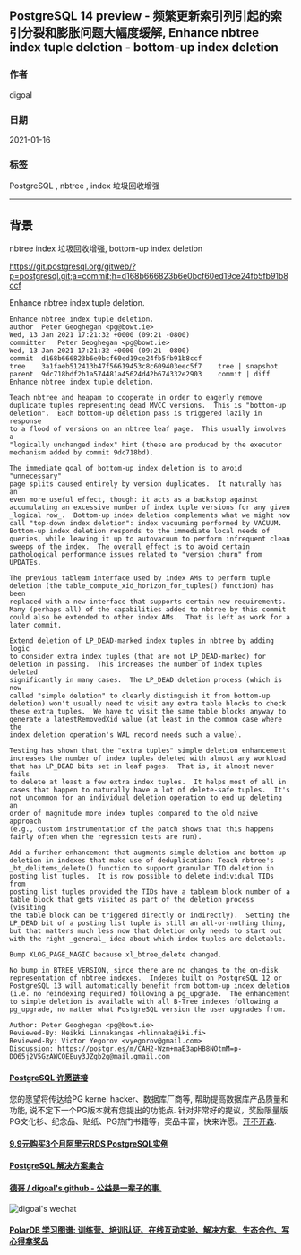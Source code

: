 ## PostgreSQL 14 preview - 频繁更新索引列引起的索引分裂和膨胀问题大幅度缓解, Enhance nbtree index tuple deletion - bottom-up index deletion 
  
### 作者  
digoal  
  
### 日期  
2021-01-16  
  
### 标签  
PostgreSQL , nbtree , index 垃圾回收增强    
  
----  
  
## 背景  
nbtree index 垃圾回收增强, bottom-up index deletion  
  
https://git.postgresql.org/gitweb/?p=postgresql.git;a=commit;h=d168b666823b6e0bcf60ed19ce24fb5fb91b8ccf  
  
Enhance nbtree index tuple deletion.  
  
```  
Enhance nbtree index tuple deletion.  
author	Peter Geoghegan <pg@bowt.ie>	  
Wed, 13 Jan 2021 17:21:32 +0000 (09:21 -0800)  
committer	Peter Geoghegan <pg@bowt.ie>	  
Wed, 13 Jan 2021 17:21:32 +0000 (09:21 -0800)  
commit	d168b666823b6e0bcf60ed19ce24fb5fb91b8ccf  
tree	3a1faeb512413b47f56619453c8c609403eec5f7	tree | snapshot  
parent	9dc718bdf2b1a574481a45624d42b674332e2903	commit | diff  
Enhance nbtree index tuple deletion.  
  
Teach nbtree and heapam to cooperate in order to eagerly remove  
duplicate tuples representing dead MVCC versions.  This is "bottom-up  
deletion".  Each bottom-up deletion pass is triggered lazily in response  
to a flood of versions on an nbtree leaf page.  This usually involves a  
"logically unchanged index" hint (these are produced by the executor  
mechanism added by commit 9dc718bd).  
  
The immediate goal of bottom-up index deletion is to avoid "unnecessary"  
page splits caused entirely by version duplicates.  It naturally has an  
even more useful effect, though: it acts as a backstop against  
accumulating an excessive number of index tuple versions for any given  
_logical row_.  Bottom-up index deletion complements what we might now  
call "top-down index deletion": index vacuuming performed by VACUUM.  
Bottom-up index deletion responds to the immediate local needs of  
queries, while leaving it up to autovacuum to perform infrequent clean  
sweeps of the index.  The overall effect is to avoid certain  
pathological performance issues related to "version churn" from UPDATEs.  
  
The previous tableam interface used by index AMs to perform tuple  
deletion (the table_compute_xid_horizon_for_tuples() function) has been  
replaced with a new interface that supports certain new requirements.  
Many (perhaps all) of the capabilities added to nbtree by this commit  
could also be extended to other index AMs.  That is left as work for a  
later commit.  
  
Extend deletion of LP_DEAD-marked index tuples in nbtree by adding logic  
to consider extra index tuples (that are not LP_DEAD-marked) for  
deletion in passing.  This increases the number of index tuples deleted  
significantly in many cases.  The LP_DEAD deletion process (which is now  
called "simple deletion" to clearly distinguish it from bottom-up  
deletion) won't usually need to visit any extra table blocks to check  
these extra tuples.  We have to visit the same table blocks anyway to  
generate a latestRemovedXid value (at least in the common case where the  
index deletion operation's WAL record needs such a value).  
  
Testing has shown that the "extra tuples" simple deletion enhancement  
increases the number of index tuples deleted with almost any workload  
that has LP_DEAD bits set in leaf pages.  That is, it almost never fails  
to delete at least a few extra index tuples.  It helps most of all in  
cases that happen to naturally have a lot of delete-safe tuples.  It's  
not uncommon for an individual deletion operation to end up deleting an  
order of magnitude more index tuples compared to the old naive approach  
(e.g., custom instrumentation of the patch shows that this happens  
fairly often when the regression tests are run).  
  
Add a further enhancement that augments simple deletion and bottom-up  
deletion in indexes that make use of deduplication: Teach nbtree's  
_bt_delitems_delete() function to support granular TID deletion in  
posting list tuples.  It is now possible to delete individual TIDs from  
posting list tuples provided the TIDs have a tableam block number of a  
table block that gets visited as part of the deletion process (visiting  
the table block can be triggered directly or indirectly).  Setting the  
LP_DEAD bit of a posting list tuple is still an all-or-nothing thing,  
but that matters much less now that deletion only needs to start out  
with the right _general_ idea about which index tuples are deletable.  
  
Bump XLOG_PAGE_MAGIC because xl_btree_delete changed.  
  
No bump in BTREE_VERSION, since there are no changes to the on-disk  
representation of nbtree indexes.  Indexes built on PostgreSQL 12 or  
PostgreSQL 13 will automatically benefit from bottom-up index deletion  
(i.e. no reindexing required) following a pg_upgrade.  The enhancement  
to simple deletion is available with all B-Tree indexes following a  
pg_upgrade, no matter what PostgreSQL version the user upgrades from.  
  
Author: Peter Geoghegan <pg@bowt.ie>  
Reviewed-By: Heikki Linnakangas <hlinnaka@iki.fi>  
Reviewed-By: Victor Yegorov <vyegorov@gmail.com>  
Discussion: https://postgr.es/m/CAH2-Wzm+maE3apHB8NOtmM=p-DO65j2V5GzAWCOEEuy3JZgb2g@mail.gmail.com  
```  
  
  
#### [PostgreSQL 许愿链接](https://github.com/digoal/blog/issues/76 "269ac3d1c492e938c0191101c7238216")
您的愿望将传达给PG kernel hacker、数据库厂商等, 帮助提高数据库产品质量和功能, 说不定下一个PG版本就有您提出的功能点. 针对非常好的提议，奖励限量版PG文化衫、纪念品、贴纸、PG热门书籍等，奖品丰富，快来许愿。[开不开森](https://github.com/digoal/blog/issues/76 "269ac3d1c492e938c0191101c7238216").  
  
  
#### [9.9元购买3个月阿里云RDS PostgreSQL实例](https://www.aliyun.com/database/postgresqlactivity "57258f76c37864c6e6d23383d05714ea")
  
  
#### [PostgreSQL 解决方案集合](https://yq.aliyun.com/topic/118 "40cff096e9ed7122c512b35d8561d9c8")
  
  
#### [德哥 / digoal's github - 公益是一辈子的事.](https://github.com/digoal/blog/blob/master/README.md "22709685feb7cab07d30f30387f0a9ae")
  
  
![digoal's wechat](../pic/digoal_weixin.jpg "f7ad92eeba24523fd47a6e1a0e691b59")
  
  
#### [PolarDB 学习图谱: 训练营、培训认证、在线互动实验、解决方案、生态合作、写心得拿奖品](https://www.aliyun.com/database/openpolardb/activity "8642f60e04ed0c814bf9cb9677976bd4")
  
